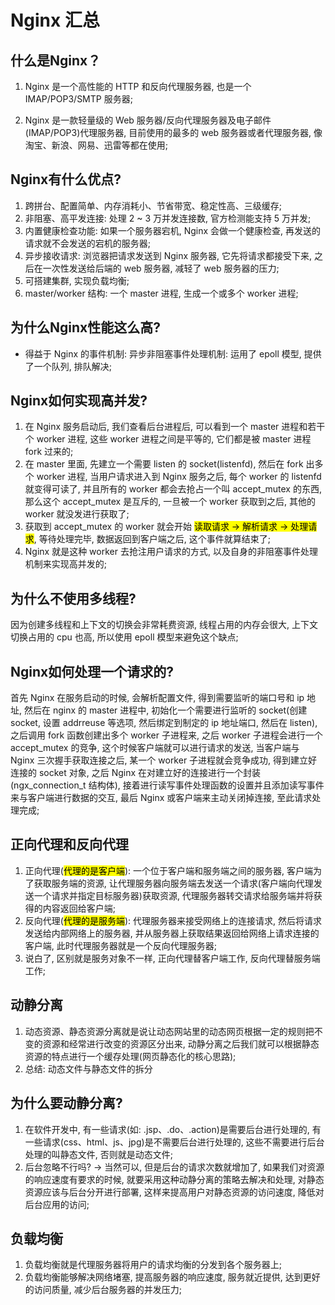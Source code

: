 # Nginx 汇总

## 什么是Nginx？

1. Nginx 是一个高性能的 HTTP 和反向代理服务器, 也是一个 IMAP/POP3/SMTP 服务器;

2. Nginx 是一款轻量级的 Web 服务器/反向代理服务器及电子邮件(IMAP/POP3)代理服务器, 目前使用的最多的 web 服务器或者代理服务器, 像淘宝、新浪、网易、迅雷等都在使用;

## Nginx有什么优点?

1. 跨拼台、配置简单、内存消耗小、节省带宽、稳定性高、三级缓存;
2. 非阻塞、高平发连接: 处理 2 ~ 3 万并发连接数, 官方检测能支持 5 万并发;
3. 内置健康检查功能: 如果一个服务器宕机, Nginx 会做一个健康检查, 再发送的请求就不会发送的宕机的服务器;
4. 异步接收请求: 浏览器把请求发送到 Nginx 服务器, 它先将请求都接受下来, 之后在一次性发送给后端的 web 服务器, 减轻了 web 服务器的压力;
5. 可搭建集群, 实现负载均衡;
6. master/worker 结构: 一个 master 进程, 生成一个或多个 worker 进程;

## 为什么Nginx性能这么高?

* 得益于 Nginx 的事件机制: 异步非阻塞事件处理机制: 运用了 epoll 模型, 提供了一个队列, 排队解决;

## Nginx如何实现高并发?

1. 在 Nginx 服务启动后, 我们查看后台进程后, 可以看到一个 master 进程和若干个 worker 进程, 这些 worker  进程之间是平等的, 它们都是被 master 进程 fork 过来的;
2. 在 master 里面, 先建立一个需要 listen 的 socket(listenfd), 然后在 fork 出多个 worker 进程, 当用户请求进入到 Nginx 服务之后, 每个 worker 的 listenfd 就变得可读了, 并且所有的 worker 都会去抢占一个叫 accept_mutex 的东西, 那么这个 accept_mutex 是互斥的, 一旦被一个 worker 获取到之后, 其他的 worker 就没发进行获取了;
3. 获取到 accept_mutex 的 worker 就会开始 <span style='background: yellow; color: black;'>读取请求 -> 解析请求 -> 处理请求</span>, 等待处理完毕, 数据返回到客户端之后, 这个事件就算结束了;
4. Nginx 就是这种 worker 去抢注用户请求的方式, 以及自身的非阻塞事件处理机制来实现高并发的;

## 为什么不使用多线程?

因为创建多线程和上下文的切换会非常耗费资源, 线程占用的内存会很大, 上下文切换占用的 cpu 也高, 所以使用 epoll 模型来避免这个缺点;

## Nginx如何处理一个请求的?

首先 Nginx 在服务启动的时候, 会解析配置文件, 得到需要监听的端口号和 ip 地址, 然后在 nginx 的 master 进程中, 初始化一个需要进行监听的 socket(创建 socket, 设置 addrreuse 等选项, 然后绑定到制定的 ip 地址端口, 然后在 listen), 之后调用 fork 函数创建出多个 worker 子进程来, 之后 worker 子进程会进行一个 accept_mutex 的竞争, 这个时候客户端就可以进行请求的发送, 当客户端与 Nginx 三次握手获取连接之后, 某一个 worker 子进程就会竞争成功, 得到建立好连接的 socket 对象, 之后 Nginx 在对建立好的连接进行一个封装(ngx_connection_t 结构体), 接着进行读写事件处理函数的设置并且添加读写事件来与客户端进行数据的交互, 最后 Nginx 或客户端来主动关闭掉连接, 至此请求处理完成;

## 正向代理和反向代理

1. 正向代理(<span style='background: yellow; color: black;'>代理的是客户端</span>): 一个位于客户端和服务端之间的服务器, 客户端为了获取服务端的资源, 让代理服务器向服务端去发送一个请求(客户端向代理发送一个请求并指定目标服务器)获取资源, 代理服务器转交请求给服务端并将获得的内容返回给客户端;
2. 反向代理(<span style='background: yellow; color: black;'>代理的是服务端</span>): 代理服务器来接受网络上的连接请求, 然后将请求发送给内部网络上的服务器, 并从服务器上获取结果返回给网络上请求连接的客户端, 此时代理服务器就是一个反向代理服务器;
3. 说白了, 区别就是服务对象不一样, 正向代理替客户端工作, 反向代理替服务端工作;

## 动静分离

1. 动态资源、静态资源分离就是说让动态网站里的动态网页根据一定的规则把不变的资源和经常进行改变的资源区分出来, 动静分离之后我们就可以根据静态资源的特点进行一个缓存处理(网页静态化的核心思路);
2. 总结: 动态文件与静态文件的拆分

## 为什么要动静分离?

1. 在软件开发中, 有一些请求(如: .jsp、.do、.action)是需要后台进行处理的, 有一些请求(css、html、js、jpg)是不需要后台进行处理的, 这些不需要进行后台处理的叫静态文件, 否则就是动态文件;
2. 后台忽略不行吗? -> 当然可以, 但是后台的请求次数就增加了, 如果我们对资源的响应速度有要求的时候, 就要采用这种动静分离的策略去解决和处理, 对静态资源应该与后台分开进行部署, 这样来提高用户对静态资源的访问速度, 降低对后台应用的访问;

## 负载均衡

1. 负载均衡就是代理服务器将用户的请求均衡的分发到各个服务器上;
2. 负载均衡能够解决网络堵塞, 提高服务器的响应速度, 服务就近提供, 达到更好的访问质量, 减少后台服务器的并发压力;
